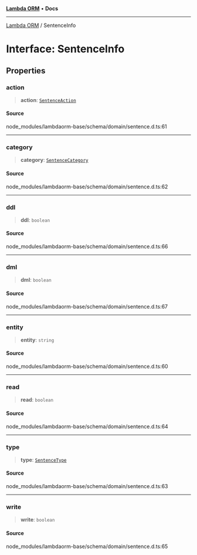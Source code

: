 [**Lambda ORM**](../README.md) • **Docs**

***

[Lambda ORM](../README.md) / SentenceInfo

# Interface: SentenceInfo

## Properties

### action

> **action**: [`SentenceAction`](../enumerations/SentenceAction.md)

#### Source

node\_modules/lambdaorm-base/schema/domain/sentence.d.ts:61

***

### category

> **category**: [`SentenceCategory`](../enumerations/SentenceCategory.md)

#### Source

node\_modules/lambdaorm-base/schema/domain/sentence.d.ts:62

***

### ddl

> **ddl**: `boolean`

#### Source

node\_modules/lambdaorm-base/schema/domain/sentence.d.ts:66

***

### dml

> **dml**: `boolean`

#### Source

node\_modules/lambdaorm-base/schema/domain/sentence.d.ts:67

***

### entity

> **entity**: `string`

#### Source

node\_modules/lambdaorm-base/schema/domain/sentence.d.ts:60

***

### read

> **read**: `boolean`

#### Source

node\_modules/lambdaorm-base/schema/domain/sentence.d.ts:64

***

### type

> **type**: [`SentenceType`](../enumerations/SentenceType.md)

#### Source

node\_modules/lambdaorm-base/schema/domain/sentence.d.ts:63

***

### write

> **write**: `boolean`

#### Source

node\_modules/lambdaorm-base/schema/domain/sentence.d.ts:65
